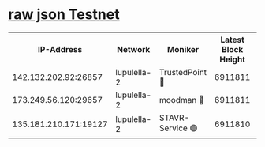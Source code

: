 [raw json Testnet](https://rpc-check.jaclalt.stavr.tech/jaclalt/rpc-jaclalt-result.json)
=

<table><tr><th>IP-Address</th><th>Network</th><th>Moniker</th><th>Latest Block Height</th><th>Earliest Block Height</th><th>Catching Up</th><th>Tx Index</th><th>Voting Power</th><th>Scan Time</th></tr><tr><td>142.132.202.92:26857</td><td>lupulella-2</td><td>TrustedPoint 🔴</td><td>6911811</td><td>6282001</td><td>False</td><td>off</td><td>400065</td><td>2024-03-01T21:41:48.559205077UTC</td></tr><tr><td>173.249.56.120:29657</td><td>lupulella-2</td><td>moodman 🔴</td><td>6911811</td><td>6811811</td><td>False</td><td>off</td><td>1075134</td><td>2024-03-01T21:41:48.314050898UTC</td></tr><tr><td>135.181.210.171:19127</td><td>lupulella-2</td><td>STAVR-Service 🟢</td><td>6911810</td><td>6909001</td><td>False</td><td>on</td><td>0</td><td>2024-03-01T21:41:43.906281441UTC</td></tr></table>
